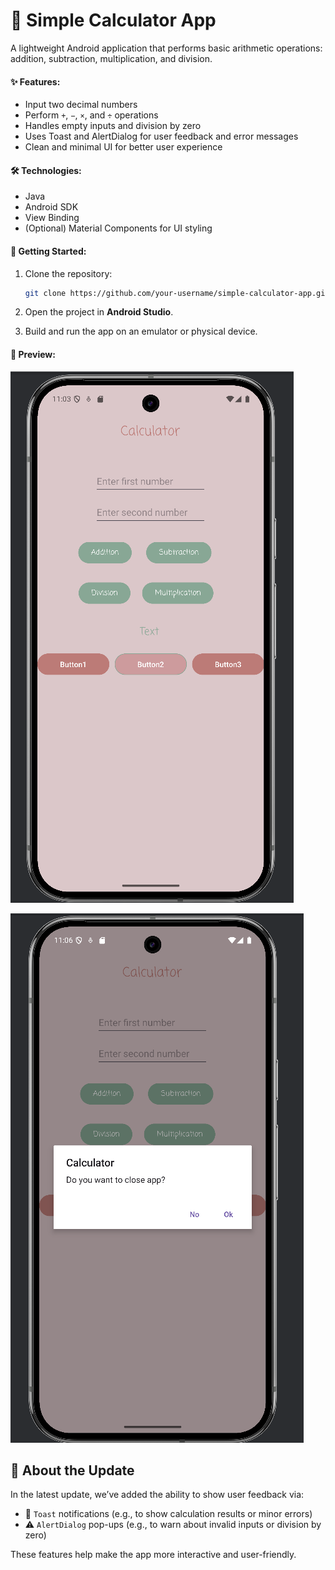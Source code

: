 # 📱 Simple Calculator App

A lightweight Android application that performs basic arithmetic operations: addition, subtraction, multiplication, and division.

#### ✨ Features:

* Input two decimal numbers
* Perform `+`, `−`, `×`, and `÷` operations
* Handles empty inputs and division by zero
* Uses Toast and AlertDialog for user feedback and error messages
* Clean and minimal UI for better user experience

#### 🛠 Technologies:

* Java
* Android SDK
* View Binding
* (Optional) Material Components for UI styling

#### 🚀 Getting Started:

1. Clone the repository:

   ```bash
   git clone https://github.com/your-username/simple-calculator-app.git
   ```
2. Open the project in **Android Studio**.
3. Build and run the app on an emulator or physical device.

#### 📸 Preview:

![img_1.png](img_1.png)

![img_2.png](img_2.png)

## 💬 About the Update

In the latest update, we’ve added the ability to show user feedback via:

* 🔔 `Toast` notifications (e.g., to show calculation results or minor errors)
* ⚠️ `AlertDialog` pop-ups (e.g., to warn about invalid inputs or division by zero)

These features help make the app more interactive and user-friendly.